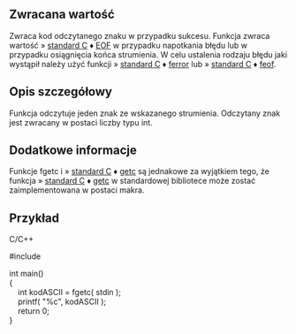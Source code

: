 ## Zwracana wartość

Zwraca kod odczytanego znaku w przypadku sukcesu. Funkcja zwraca wartość » [standard C](https://cpp0x.pl/dokumentacja/?nro=1) ♦ [EOF](https://cpp0x.pl/dokumentacja/?nro=550 "EOF (makro)") w przypadku napotkania błędu lub w przypadku osiągnięcia końca strumienia. W celu ustalenia rodzaju błędu jaki wystąpił należy użyć funkcji » [standard C](https://cpp0x.pl/dokumentacja/?nro=1) ♦ [ferror](https://cpp0x.pl/dokumentacja/?nro=449 "ferror (funkcja)") lub » [standard C](https://cpp0x.pl/dokumentacja/?nro=1) ♦ [feof](https://cpp0x.pl/dokumentacja/?nro=448 "feof (funkcja)").  

## Opis szczegółowy

Funkcja odczytuje jeden znak ze wskazanego strumienia. Odczytany znak jest zwracany w postaci liczby typu int.  

## Dodatkowe informacje

Funkcje fgetc i » [standard C](https://cpp0x.pl/dokumentacja/?nro=1) ♦ [getc](https://cpp0x.pl/dokumentacja/?nro=560 "getc (funkcja)") są jednakowe za wyjątkiem tego, że funkcja » [standard C](https://cpp0x.pl/dokumentacja/?nro=1) ♦ [getc](https://cpp0x.pl/dokumentacja/?nro=560 "getc (funkcja)") w standardowej bibliotece może zostać zaimplementowana w postaci makra.  

## Przykład

C/C++

#include <cstdio>  
  
int main()  
{  
    int kodASCII = fgetc( stdin );  
    printf( "%c", kodASCII );  
    return 0;  
}